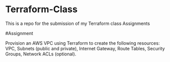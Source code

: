 # Terraform-Class
This is a repo for the submission of my Terraform class Assignments

#Assignment

Provision an AWS VPC using Terraform to create the following resources:
VPC,
Subnets (public and private),
Internet Gateway,
Route Tables,
Security Groups,
Network ACLs (optional).
